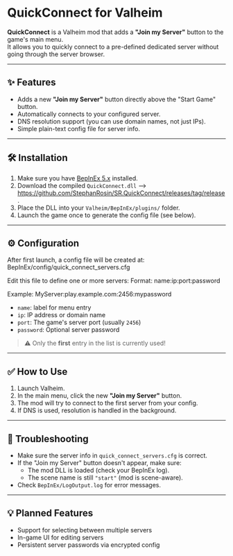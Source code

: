 # QuickConnect for Valheim

**QuickConnect** is a Valheim mod that adds a **"Join my Server"** button to the game's main menu.  
It allows you to quickly connect to a pre-defined dedicated server without going through the server browser.

---

## ✨ Features

- Adds a new **"Join my Server"** button directly above the "Start Game" button.
- Automatically connects to your configured server.
- DNS resolution support (you can use domain names, not just IPs).
- Simple plain-text config file for server info.

---

## 🛠 Installation

1. Make sure you have [BepInEx 5.x](https://valheim.thunderstore.io/package/denikson/BepInExPack_Valheim/) installed.
2. Download the compiled `QuickConnect.dll` --> https://github.com/StephanRosin/SR.QuickConnect/releases/tag/release.
3. Place the DLL into your `Valheim/BepInEx/plugins/` folder.
4. Launch the game once to generate the config file (see below).

---

## ⚙️ Configuration

After first launch, a config file will be created at:
BepInEx/config/quick_connect_servers.cfg

Edit this file to define one or more servers:
Format: name:ip:port:password

Example:
MyServer:play.example.com:2456:mypassword

- `name`: label for menu entry
- `ip`: IP address or domain name
- `port`: The game's server port (usually `2456`)
- `password`: Optional server password

> ⚠️ Only the **first** entry in the list is currently used!

---

## ✅ How to Use

1. Launch Valheim.
2. In the main menu, click the new **"Join my Server"** button.
3. The mod will try to connect to the first server from your config.
4. If DNS is used, resolution is handled in the background.

---

## 🐛 Troubleshooting

- Make sure the server info in `quick_connect_servers.cfg` is correct.
- If the "Join my Server" button doesn't appear, make sure:
  - The mod DLL is loaded (check your BepInEx log).
  - The scene name is still `"start"` (mod is scene-aware).
- Check `BepInEx/LogOutput.log` for error messages.

---

## 💡 Planned Features

- Support for selecting between multiple servers
- In-game UI for editing servers
- Persistent server passwords via encrypted config


